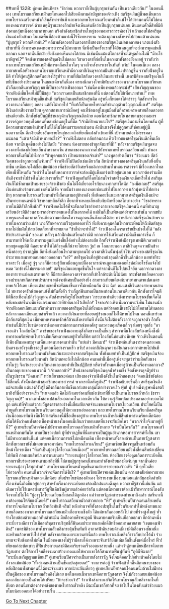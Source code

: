 ##บทที่ 1328: คู่เทพเซียนปีศาจ
“ช้าก่อน พวกเราก็เป็นผู้บุกรุกเช่นกัน เป็นพวกเดียวกัน!”
ในตอนนี้เอง เทพโบราณเสวียนหมัวตะโกนออกไปเสียงดังตามคำบัญชาของจ้าวเฟิง
สตรีชุดเงินผู้นี้พอเห็นพวกเทพโบราณเสวียนหมัวก็เริ่มสังหารทันที
และพวกเทพโบราณเสวียนหมัวก็แน่ใจได้ว่าคนคนนี้ไม่ใช่คนของหอมารสวรรค์
ด้วยเหตุนี้ฐานะของอีกฝ่ายจึงเห็นเด่นชัดว่าเป็นผู้บุกรุกแน่นอน
ดินแดนศักดิ์สิทธิ์มิติส่งคนกลุ่มหนึ่งออกมาภายนอก ตรึงกำลังสมาชิกส่วนใหญ่ของหอมารสวรรค์เอาไว้ แล้วแอบให้สตรีชุดเงินแฝงตัวเข้ามา
ในเขตพื้นที่ต้องห้ามแห่งนี้ไร้ซึ่งทหารยาม จะต้องถูกนางสังหารไปก่อนแล้วแน่นอน
“ผู้บุกรุก? พวกเดียวกัน?”
คลื่นพลังดวงตาในดวงตาทั้งสองของสตรีชุดเงินผ่อนคลายลง
นางแฝงตัวเข้ามาที่นี่ สังหารคนของหอมารสวรรค์ไปมากมาย นี่เพิ่งเป็นครั้งแรกที่ได้ยินคนถูกที่จะสังหารพูดเช่นนี้ออกมา
นอกจากนั้นอีกฝ่ายยังสังเกตเห็นนางได้ก่อน มิเช่นนั้นแม้แต่โอกาสที่จะได้พูดก็คงไม่มี
“มีอะไรมาพิสูจน์?”
จิตสังหารของสตรีชุดเงินไม่ลดลง วิชาดวงตาที่ก่อขึ้นในดวงตาทั้งสองยังคงอยู่
ราวกับว่าหากเทพโบราณเสวียนหมัวมีการเคลื่อนไหวใดๆ นางก็จะสังหารเขาในทันที
ขวับ!
ในตอนนี้เอง กลางอากาศเหนือหัวของเทพโบราณเสวียนหมัวมีดวงตาสีเงินดุจความฝันข้างหนึ่งปรากฏขึ้น ราวกับฝังอยู่ในมิติ ทำให้ผู้คนรู้สึกกดดันอย่างไร้รูปร่าง
ยามที่สัมผัสกับดวงตาสีเงินมายาข้างนี้ เนตรมิติของสตรีชุดเงินก็ขยับขึ้นอย่างประหลาด
ในขณะเดียวกันนี้เอง ตราผนึกดวงใจทมิฬบนร่างของพวกเทพโบราณเสวียนหมัวก็เผยกลิ่นอายวิญญาณที่เป็นของจ้าวเฟิงออกมา
“เช่นนี้คงเพียงพอแล้วกระมัง!”
เสียงวิญญาณของจ้าวเฟิงดังขึ้นโดยไม่มีปี่มีขลุ่ย
“พวกเราเคยเป็นสมาชิกของที่นี่ แต่ตอนนี้รับใช้เพื่อนายท่าน!”
เทพโบราณเสวียนหมัวพูดขึ้นทันที
สตรีชุดเงินเผยสีหน้าครุ่นคิด ครู่หนึ่งก็พอเดาได้คร่าวๆ จิตสังหารในดวงตานางก็ค่อยๆ ลดลง แต่ยังไม่หายไป
“ที่แท้ก็เป็นเทพโบราณที่ชำนาญด้านวิญญาณนี่เอง!”
สตรีชุดสีเงินเอ่ยเสียงราบเรียบ
ดูจากสถานการณ์เมื่อครู่ คนที่ซ่อนอยู่ในมุมมืดนั่นก็ครอบครองสายเลือดดวงตาเช่นเดียวกัน อีกทั้งยังเป็นผู้ที่ชำนาญด้านวิญญาณอีกด้วย
ตอนนี้สมาชิกภายในหลายคนของหอมารสวรรค์ถูกควบคุมโดยคนที่หลบซ่อนอยู่ในที่มืด
“เจ้ามีเป้าหมายอะไร?”
สตรีชุดเงินถามขึ้นโดยพลัน
ผู้ที่มีความสามารถแฝงเข้ามาในนี้ได้ไม่ใช่คนธรรมดาแน่นอน ดังนั้นนางจึงไม่ดูถูกคนที่ซ่อนอยู่ผู้นี้
นอกจากนั้น อีกฝ่ายเสี่ยงอันตรายใหญ่หลวงถึงเพียงนี้แฝงตัวเข้ามาที่นี่ เป้าหมายต้องไม่ธรรมดาแน่นอน
“แล้วเจ้ามีเป้าหมายอะไร?”
จ้าวเฟิงไม่ตอบ กลับย้อนถาม
คิ้วเรียวของสตรีชุดเงินเลิกขึ้นเล็กน้อย จากนั้นพูดขึ้นอย่างไม่ปิดบัง “ช่วยคน น้องชายของข้าถูกจับมาที่นี่!”
หลังจากสตรีชุดเงินพูดจบ ดวงตาทั้งสองก็เยียบเย็นน่าหวาดหวั่น สายตาของนางกวาดไปยังพวกเทพโบราณเสวียนหมัว ทำเอาพวกเขาสั่นเทิ้มไปทั้งกาย
“ข้าพูดจบแล้ว เป้าหมายของเจ้าเล่า?”
นางพูดอย่างเย็นชา
“ช่วยแมว สัตว์วิเศษของข้าถูกพวกมันจับมา!”
จ้าวเฟิงก็ไม่ปิดบังเช่นเดียวกัน
สีหน้าท่าทางของสตรีชุดเงินกลับยิ่งเย็นชาขึ้น เหมือนจะไม่เชื่อแม้แต่น้อย
เพื่อช่วยสัตว์วิเศษจึงแฝงกายเข้ามาในหอมารสวรรค์ มีเรื่องเหลวไหลเพียงนี้ที่ไหนกัน
“แต่ว่าในโถงลับหอมารสวรรค์จะต้องมีผู้แข็งแกร่งเฝ้าอยู่แน่นอน พวกเราต้องร่วมมือกันถึงจะเข้าไปข้างในได้อย่างราบรื่น!”
จ้าวเฟิงพูดทันทีโดยไม่สนใจว่าสตรีชุดเงินจะเชื่อหรือไม่
สตรีชุดเงินก็ไม่ซักถามเป้าหมายของจ้าวเฟิงต่อ นั่นไม่ได้เกี่ยวอะไรกับนางมากเท่าใดนัก
“ลงมือเถอะ!”
สตรีชุดเงินค่อนข้างร้อนรนอย่างเห็นได้ชัด
จากนั้นร่างของนางหลบซ่อนเข้าไปในอากาศ แล้วมุ่งหน้าไปอย่างช้าๆ
พวกเทพโบราณเสวียนหมัวทั้งสี่คนตามอยู่ข้างหลัง ทั้งยังคอยชี้แนะมากมาย
สตรีชุดเงินถึงแม้จะเป็นทายาทเนตรมิติ วิชาหลบหลีกล้ำลึก ก็ยากที่จะหลบเลี่ยงกับกับดักหรือกลไกบางอย่าง
“วิชาอำพรางกายในมิติล้ำลึกยิ่งนัก!”
จ้าวเฟิงอดไม่ได้ที่จะสังเกตวิชาอำพรางกายของสตรีชุดเงินคนนี้
คนที่ชำนาญเสวียนอ้าวมิติล้วนสามารถอำพรางตนเองไปในอากาศได้
แต่นั่นก็เป็นเพียงแค่อำพรางเท่านั้น หากขยับกายรุนแรงในอากาศก็จะเกิดความเคลื่อนไหวจนถูกคนอื่นสังเกตได้ง่าย
ทว่าหลังจากสตรีชุดเงินอำพรางกายในความว่างเปล่า นางก็รักษาความเร็วสุดยอดเอาไว้ ทั้งยังควบคุมคลื่นไหวกระเพื่อมให้ถึงขีดต่ำสุด หากไม่สัมผัสให้ละเอียดก็ยากที่จะพบเจอ
“ข้าก็น่าจะทำได้!”
จ้าวเฟิงอดโคจรตาซ้ายขึ้นบ้างไม่ได้
‘พลังฟ้าประสานหนึ่ง’ ของเขา หลักๆ แล้วฝึกฝนเสวียนอ้าวมิติ หากการใช้เสวียนอ้าวมิติแข็งแกร่งขึ้น ก็สามารถทำให้พลังเทพรวมศูนย์แกร่งขึ้นได้อย่างไม่ต้องสงสัย
อีกทั้งจ้าวเฟิงยังมีอาวุธเทพมิติเวลาอย่างพวกชุดคลุมมิติ คิดอยากทำให้ได้ถึงจุดนี้ก็น่าจะไม่ยาก
วู้ม!
ณ โลกภายนอก ตาสีเงินดุจความฝันข้างหนึ่งค่อยๆ ปรากฏขึ้น อีกทั้งยังเคลื่อนไหวตามทุกคนไป
ดวงตาสีเงินนั่นพุ่งเป้าไว้บนร่างของสตรีชุดเงิน ประกายแสงมายาตลบอบอวลออกมา
“เอ๋?”
สตรีชุดเงินที่อยู่ข้างหน้าสุดเลิกคิ้วขึ้นเล็กน้อย เผยท่าทีระแวดระวัง
เมื่อครู่ จู่ๆ นางก็มีความรู้สึกเหมือนถูกเปลื้องอาภรณ์จนถูกคนมองอะไรต่อมิอะไรชัดแจ้งไปหมด
‘ตาข้างนี้ไม่ธรรมดาเลย!’
สตรีชุดเงินแอบพูดขึ้นในใจ แต่จากนั้นก็ไม่ไปสนใจอีก
นอกจากดวงตาของทายาทแปดเนตรเทพเจ้า ก็มีสายเลือดดวงตาจำพวกที่เข้าใกล้ระดับนี้ไม่น้อย
กระทั่งสายเลือดดวงตาบางประเภทเกิดการแปรสภาพ พลังจะพิเศษเป็นอย่างยิ่ง สามารถเทียบเคียงกับทายาทเนตรแปดเนตรเทพเจ้าได้เลย เพียงแต่ขอบเขตที่จะพัฒนาขึ้นอาจไม่เหมือนกัน
ฉัวะ ฉึก!
คมแสงสีเงินสองสายพาดผ่านไป ทหารองครักษ์สองคนยังไม่ทันตั้งตัว ร่างก็ถูกฟันขาดเป็นสองท่อนในเวลาเดียวกัน
อีกทั้งการโจมตีมิตินี้สะเทือนไปถึงวิญญาณ ดับสังหารศัตรูไปในพริบตา
‘กระบวนท่าเดียวสังหารเทพโบราณขั้นเจ็ดได้ พลังของสตรีนางนี้แข็งแกร่งมากกว่าที่ข้าคิดเอาไว้เสียอีก!’
ใจของจ้าวเฟิงเพิ่มความระวังขึ้น
ไม่นานนัก จ้าวเฟิงลอกเลียนแบบวิชาอำพรางกายของสตรีชุดเงินได้ทั้งหมด
แต่ว่าตอนนี้เขายังไม่มีโอกาสได้ทดลอง
หลังจากลอกเลียนแบบสำเร็จแล้ว ดวงตาสีเงินมายาที่ลอยอยู่ข้างนอกก็ไม่ได้หายไปไหน
ตอนนี้เขาร่วมมือกับสตรีชุดเงิน เมื่อพบทหารองครักษ์ก็ล้วนสังหารทันที ดังนั้นจึงไม่ต้องกังวลว่าจะถูกเจอตัว
อีกทั้งทำเช่นนี้มีประโยชน์ต่อการสังเกตการณ์สถานการณ์ของศัตรู และควบคุมเรื่องเล็กๆ น้อยๆ ทุกสิ่ง
“หาเจอแล้ว โถงลับนั่น!”
ตาซ้ายของจ้าวเฟิงมองทะลุสิ่งกีดขวางเป็นชั้นๆ สำรวจเห็นโถงลับห้องหนึ่งซึ่งมีทหารองครักษ์เทพโบราณขั้นเจ็ดหลายคนอยู่ทั่วทั้งสี่ทิศ
แต่ว่าโถงลับนี้ค่อนข้างพิเศษ จ้าวเฟิงในตอนนี้ก็เพียงฝืนมองทะลุจนเห็นเงาคนบางคนเท่านั้น
“แย่แล้ว มีคนมา!”
จ้าวเฟิงพลันเห็นเงาร่างคนสองคนบินตรงมายังจุดที่เขาอยู่ในตอนนี้อย่างรวดเร็ว
ขวับ!
ดวงตาสีเงินดุจความฝันกลางอากาศหายไปทันที
พวกเทพโบราณเสวียนหมัวสี่คนเว้นระยะห่างจากสตรีชุดเงิน ทั้งยังเผยท่าทีเป็นปฏิปักษ์
สตรีชุดเงินจ้องพวกเทพโบราณเสวียนหมัว สีหน้าตกตะลึงไปเล็กน้อย
คนเหล่านี้เมื่อครู่เพิ่งจะพูดว่าร่วมมือกับนาง ทำไมจู่ๆ จึงเว้นระยะห่างกับนางและเผยท่าทีเป็นปฏิปักษ์
หรือว่าทั้งหมดเมื่อครู่ล้วนเป็นเรื่องหลอกลวง? เป็นกลอุบายของคนพวกนี้
“เจ้าหลอกข้า?”
สีหน้าของสตรีชุดเงินดุจน้ำค้างแข็ง จิตสังหารดุจมีรูปร่างเป็นรูปธรรม
“มีคนมา!”
ทว่าเสี้ยวขณะต่อมา เสียงของจ้าวเฟิงถึงดังขึ้นในหัวของนาง
“ตอนนี้ข้ายังต้องใช้สี่คนนี้ ดังนั้นต่อหน้าสมาชิกหอมารสวรรค์ พวกเราคือศัตรูกัน!”
จ้าวเฟิงอธิบายขึ้นอีก
สตรีชุดเงินถึงแม้จะสงสัย แต่นางก็รับรู้ได้ถึงกลิ่นอายที่แข็งแกร่งสองกลุ่มได้อย่างรวดเร็ว
ฟุ่บ! ฟุ่บ!
หนึ่งบุรุษหนึ่งสตรีมาถึงที่นี่อย่างรวดเร็ว
“หาเจอแล้ว คิดไม่ถึงเลยว่าคนที่แฝงเข้ามาที่นี่จะเป็นเทพโบราณลั่วหลิง (ธาราวิญญาณ)!”
พวกเขาทั้งสองเปล่งเสียงออกมาในเวลาเดียวกัน ให้ความรู้สึกแปลกประหลาดอย่างบอกไม่ถูก
แต่แท้ที่จริงแล้วกายวัฏสงสารสองร่างนี้เชื่อมกับเจตจำนงของเทพโบราณโยวเฉวียน ประโยคนี้เป็นคำพูดที่เทพโบราณโยวเฉวียนควบคุมให้พวกเขาเอ่ยออกมา
และเทพโบราณโยวเฉวียนเรียกชื่อสตรีชุดเงินนี้ออกมาทันที เห็นได้ว่าสตรีนางนี้มีชื่อเสียงอยู่บ้าง
เทพโบราณลั่วหลิงมีสีหน้าเคร่งเครียดเล็กน้อย
เห็นได้ชัดว่าคนทั้งสองเบื้องหน้านางในตอนนี้เกินกว่าขอบเขตที่นางจะรับมือไหว
“พวกเจ้าไยจึงมาอยู่ที่นี่?”
คู่เทพเซียนปีศาจจ้องไปยังพวกเทพโบราณเสวียนหมัวทั้งหลาย
“เจ้าเป็นใครกัน?”
เทพโบราณเสวียนหมัวถามทันใด
หากเป็นช่วงปกติ ผู้ที่ปรากฏขึ้นที่นี่แทบจะเป็นผู้กุมอำนาจหอมารสวรรค์ทั้งสิ้น เขาไม่มีทางถามเช่นนี้แน่
แต่ตอนนี้สถานการณ์ไม่เหมือนเดิม เบื้องหน้าคนทั้งสองล้วนเป็นกายวัฏสงสาร อีกทั้งพวกเขายังไม่เคยพบเจอมาก่อน
“เทพโบราณโยวเฉวียน!”
คู่เทพเซียนปีศาจพูดขึ้นพร้อมกัน สีหน้าโกรธเคือง
“ที่แท้เป็นผู้อาวุโสโยวเฉวียนนี่เอง!”
พวกเทพโบราณเสวียนหมัวทั้งสี่คนสีหน้าเปลี่ยนไปทันที ก่อนเผยสีหน้าเคารพนบนอบ
“รายงานผู้อาวุโสโยวเฉวียน ห้องฝึกแรงดึงดูดเกิดการระเบิดขึ้น พวกเราสืบร่องรอยจนตามมาถึงที่นี่ ไล่ตามผู้บุกรุกคนนี้มาและกำลังเตรียมลงมือจับกุม จากนั้นค่อยรายงานผู้อาวุโสทุกท่าน!”
เทพโบราณเสวียนหมัวพูดขึ้นตามคำบรรยายของจ้าวเฟิง
“หึ คุยโวเสียโอ้อวดจริง คนคนนี้พวกเจ้าจะจัดการได้งั้นรึ? ”
คู่เทพเซียนปีศาจแค่นเสียงเย็น ความสงสัยต่อพวกเทพโบราณเสวียนหมัวลดลงเล็กน้อย
เพื่อประโยชน์ของตัวเอง ไม่รายงานเบื้องบนก่อนแต่กลับลงมือลำพัง เรื่องเช่นนี้เกิดขึ้นอยู่บ่อยๆ
สำหรับเรื่องการระเบิดของห้องฝึกฝนแรงดึงดูด พวกเขาก็รู้ข่าวนี้เช่นกัน
แต่เดิมควรไปใช้เนตรสังสารวัฏฟื้นคืนชีพผู้ตายแล้วค่อยว่ากัน แต่ตอนนี้พวกเขาต้องเฝ้ารักษาการณ์โถงลับ จึงจากไปไม่ได้
“ผู้อาวุโสโยวเฉวียนสั่งสอนได้ถูกต้อง แต่ว่ากายวัฏสงสารของท่านมาถึงแล้ว สตรีนางนี้คงต้องยอมให้จับแต่โดยดี!”
เทพโบราณเสวียนหมัวกล่าวยกยอ
“หึ!”
คู่เทพเซียนปีศาจแค่นเสียงหยัน ทำการโจมตีเทพโบราณลั่วหลิงทันที
ครืน!
พลังอำนาจที่ทั้งสองปะทุขึ้นในชั่วพริบตาทำให้พลังเทพและสายเลือดของพวกเทพโบราณเสวียนหมัวเกือบจะแข็งตัว ได้แต่พากันถอยหลังไป
ชายที่ร่างสูงใหญ่ ทั่วร่างโอบล้อมด้วยหมอกทึบดำทะมึน มือถือดาบศีรษะภูตผี ฟันดาบคมกริบเย็นเยือกออกมา
อีกด้านหนึ่ง กระบี่ยาวผลึกขาวในมือสตรีชุดขาวบริสุทธิ์ก็ฟันคมประกายแสงศักดิ์สิทธิ์ออกมาหลายสาย
“เขตแดนฟ้าดิน!”
เนตรมิติของเทพโบราณลั่วหลิงกระตุ้นขึ้นทันที อากาศฟ้าดินรอบด้านมีเงามิติเลือนรางชั้นหนึ่งกะพริบแล้วหายวับไป
ฟุ่บ!
หลังจากสำแดงกระบวนท่านี้แล้ว เทพโบราณลั่งหลิงก็ราวกับปลาได้น้ำ ร่างแทบจะจับสังเกตไม่เห็น
ในมือของนางไม่รู้ว่ามีดาบโค้งวงพระจันทร์สีเงินเล่มเล็กขึ้นตั้งแต่เมื่อไหร่
ฟิ้ว!
เพียงแค่สะบัดเบาๆ ก็ฟันประกายแสงมิติคมกริบรวดเร็วออกมาสายหนึ่ง
แต่ทว่าคู่เทพเซียนปีศาจคือกายวัฏสงสาร ต่อให้การโจมตีธรรมดาสร้างบาดแผลให้พวกเขาได้ก็สามารถฟื้นฟูทันที
“ภูติผีพิฆาต!”
“กระบี่แสงวิญญาณเซียน!”
คู่เทพเซียนปีศาจร่างเป็นกายสังสารวัฏ จึงโจมตีออกไปอย่างบ้าคลั่งโดยไม่กังวลแม้แต่น้อย
“ทั้งสามคนล้วนเป็นขั้นแปดสุดยอด!”
จากการต่อสู้ จ้าวเฟิงเข้าใจตื้นลึกหนาบางของพลังฝึกตนทั้งสามคนนี้ได้กระจ่างแล้ว
หากปะทะกันเดี่ยวๆ คู่เทพเซียนปีศาจคนใดคนหนึ่งล้วนไม่มีทางเป็นคู่มือของเทพโบราณลั่วหลิงได้เลย
แต่ในตอนนี้พวกเขาคือกายวัฏสงสาร จึงไม่กังวลเลยแม้แต่น้อย และกลับกลายเป็นฝ่ายได้เปรียบ
“ข้าจะช่วยเจ้า!”
จ้าวเฟิงส่งกระแสจิตให้เทพโบราณลั่วหลิงจากในที่ลับตา
ตอนนี้เขาต้องการพลังของเทพโบราณลั่วหลิง มิฉะนั้นเขาก็ยากที่จะเข้าไปในโถงลับแล้วช่วยแมวขโมยน้อยออกมาได้อย่างราบรื่น
……………………………………


[Go To Next Chapter]( ./185.md)